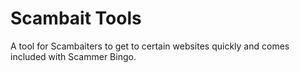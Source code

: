 # Scambait Tools

A tool for Scambaiters to get to certain websites quickly and comes included with Scammer Bingo.
